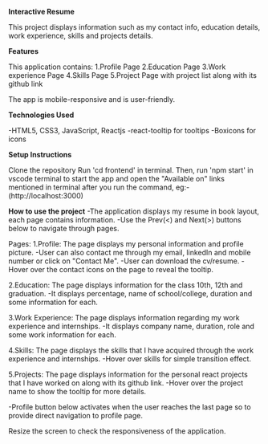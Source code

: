 **Interactive Resume**

This project displays information such as my contact info, education details, work experience, skills and projects details.

**Features**

This application contains:
1.Profile Page
2.Education Page
3.Work experience Page
4.Skills Page
5.Project Page with project list along with its github link

The app is mobile-responsive and is user-friendly.

**Technologies Used**

-HTML5, CSS3, JavaScript, Reactjs
-react-tooltip for tooltips
-Boxicons for icons

**Setup Instructions**

Clone the repository
Run 'cd frontend' in terminal.
Then, run 'npm start' in vscode terminal to start the app and open the "Available on" links mentioned in terminal after you run the command, 
eg:- (http://localhost:3000)

**How to use the project**
-The application displays my resume in book layout, each page contains information.
-Use the Prev(<) and Next(>) buttons below to navigate through pages.

Pages:
1.Profile: The page displays my personal information and profile picture.
-User can also contact me through my email, linkedIn and mobile number or click on "Contact Me".
-User can download the cv/resume.
-Hover over the contact icons on the page to reveal the tooltip.

2.Education: The page displays information for the class 10th, 12th and graduation.
-It displays percentage, name of school/college, duration and some information for each.

3.Work Experience: The page displays information regarding my work experience and internships.
-It displays company name, duration, role and some work information for each.

4.Skills: The page displays the skills that I have acquired through the work experience and internships.
-Hover over skills for simple transition effect.

5.Projects: The page displays information for the personal react projects that I have worked on along with its github link.
-Hover over the project name to show the tooltip for more details.

-Profile button below activates when the user reaches the last page so to provide direct navigation to profile page.

Resize the screen to check the responsiveness of the application.
